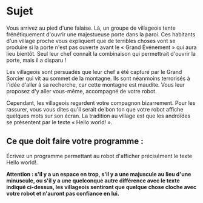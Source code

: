 # Sujet

Vous arrivez au pied d'une falaise. Là, un groupe de villageois tente frénétiquement d'ouvrir une majestueuse porte dans la paroi. Ces habitants d'un village proche vous expliquent que de terribles choses vont se produire si la porte n'est pas ouverte avant le « Grand Événement » qui aura lieu bientôt. Seul leur chef connaît la combinaison qui permettrait d'ouvrir la porte, mais il a disparu !

Les villageois sont persuadés que leur chef a été capturé par le Grand Sorcier qui vit au sommet de la montagne. Ils sont néanmoins terrorisés à l'idée d'aller à sa recherche, car cette montagne est maudite. Vous leur proposez d'y aller vous-même, accompagné de votre robot.

Cependant, les villageois regardent votre compagnon bizarrement. Pour les rassurer, vous vous dites qu'il serait de bon ton que votre robot affiche quelques mots sur son écran. La tradition au village est que les androïdes se présentent par le texte « Hello world! ».

## Ce que doit faire votre programme :
Écrivez un programme permettant au robot d'afficher précisément le texte Hello world!.

**Attention : s'il y a un espace en trop, s'il y a une majuscule au lieu d'une minuscule, ou s'il y a une quelconque autre différence avec le texte indiqué ci-dessus, les villageois sentiront que quelque chose cloche avec votre robot et n'auront pas confiance en lui.**